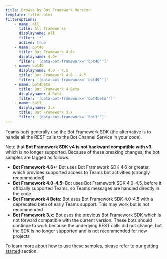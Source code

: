 ```yaml
---
title: Browse by Bot Framework Version
template: filter.html
filteroptions:
    - name: all
      title: All frameworks
      displayname: All
      filter: '*'
      active: true
    - name: bot46
      title: Bot Framework 4.6+
      displayname: 4.6+
      filter: '[data-bot-framework=''bot46'']'
    - name: bot40
      displayname: 4.0 - 4.5
      title: Bot Framework 4.0 - 4.5
      filter: '[data-bot-framework=''bot46'']'
    - name: bot4beta
      title: Bot Framework 4 Beta
      displayname: 4 Beta
      filter: '[data-bot-framework=''bot4beta'']'
    - name: bot3
      displayname: 3.x
      title: Bot Framework 3.x
      filter: '[data-bot-framework=''bot3'']'
---
```


Teams bots generally use the Bot Framework SDK (the alternative is to handle all the REST calls to the Bot Channel Service in your code).

Note that **Bot Framework SDK v4 is not backward compatible with v3**, which is no longer supported. Because of these breaking changes, the bot samples are tagged as follows:

 * __Bot Framework 4.6+:__ Bot uses Bot Framework SDK 4.6 or greater, which provides supported access to Teams bot activities (strongly recommended)
 * __Bot Framework 4.0-4.5:__ Bot uses Bot Framework SDK 4.0-4.5, before it officially supported Teams, so Teams messages are handled directly in the code
 * __Bot Framework 4 Beta:__ Bot uses Bot Framework SDK 4.0-4.5 with a deprecated beta of early Teams support. This may work but is not recommended
 * __Bot Framework 3.x:__ Bot uses the previous Bot Framework SDK which is not forward compatible with the current version. These bots should continue to work because the underlying REST calls did not change, but the SDK is no longer supported and is not recommended for new projects

To learn more about how to use these samples, please refer to our [getting started](../gettingstarted/index.md) section.
